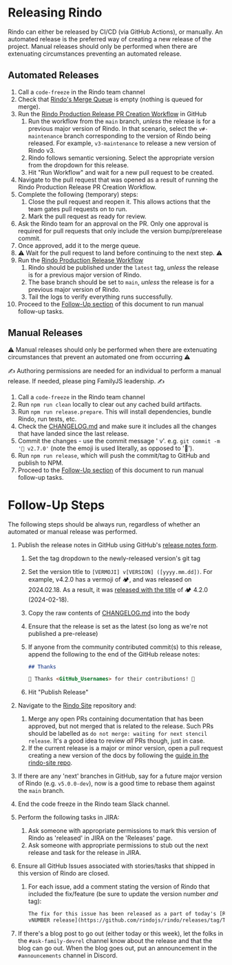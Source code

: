 # Releasing Rindo

Rindo can either be released by CI/CD (via GitHub Actions), or manually.
An automated release is the preferred way of creating a new release of the project.
Manual releases should only be performed when there are extenuating circumstances preventing an automated release.

## Automated Releases

1. Call a `code-freeze` in the Rindo team channel
1. Check that [Rindo's Merge
   Queue](https://github.com/rindojs/rindo/queue/) is empty (nothing is
   queued for merge).
1. Run the [Rindo Production Release PR Creation Workflow](https://github.com/rindojs/rindo/actions/workflows/create-production-pr.yml)
   in GitHub
   1. Run the workflow from the `main` branch, _unless_ the release is for a previous major version of Rindo.
      In that scenario, select the `v#-maintenance` branch corresponding to the version of Rindo being released.
      For example, `v3-maintenance` to release a new version of Rindo v3.
   1. Rindo follows semantic versioning. Select the appropriate version from the dropdown for this release.
   1. Hit "Run Workflow" and wait for a new pull request to be created.
1. Navigate to the pull request that was opened as a result of running the Rindo Production Release PR Creation Workflow.
1. Complete the following (temporary) steps:
   1. Close the pull request and reopen it. This allows actions that the team gates pull requests on to run.
   1. Mark the pull request as ready for review.
1. Ask the Rindo team for an approval on the PR.
   Only one approval is required for pull requests that only include the version bump/prerelease commit.
1. Once approved, add it to the merge queue.
1. ⚠️ Wait for the pull request to land before continuing to the next step. ⚠️
1. Run the [Rindo Production Release Workflow](https://github.com/rindojs/rindo/actions/workflows/release-production.yml)
   1. Rindo should be published under the `latest` tag, _unless_ the release is for a previous major version of
      Rindo.
   1. The base branch should be set to `main`, _unless_ the release is for a previous major version of Rindo.
   1. Tail the logs to verify everything runs successfully.
1. Proceed to the [Follow-Up section](#follow-up-steps) of this document to run manual follow-up tasks.

## Manual Releases

⚠️ Manual releases should only be performed when there are extenuating circumstances that prevent an automated one from occurring ⚠️

✍️ Authoring permissions are needed for an individual to perform a manual release. If needed, please ping FamilyJS leadership. ✍️

1. Call a `code-freeze` in the Rindo team channel
1. Run `npm run clean` locally to clear out any cached build artifacts.
1. Run `npm run release.prepare`. This will install dependencies, bundle Rindo, run tests, etc.
1. Check the [CHANGELOG.md](../CHANGELOG.md) and make sure it includes all the changes that have landed since the last
   release.
1. Commit the changes - use the commit message '<emoji> v<VERSION>'. e.g. `git commit -m '🤦‍ v2.7.0'` (note the emoji is
   used literally, as opposed to ':facepalm:').
1. Run `npm run release`, which will push the commit/tag to GitHub and publish to NPM.
1. Proceed to the [Follow-Up section](#follow-up-steps) of this document to run manual follow-up tasks.

# Follow-Up Steps

The following steps should be always run, regardless of whether an automated or
manual release was performed.

1. Publish the release notes in GitHub using GitHub's [release notes form](https://github.com/rindojs/rindo/releases/new).

   1. Set the tag dropdown to the newly-released version's git tag
   1. Set the version title to `[VERMOJI] v[VERSION] ([yyyy.mm.dd])`.
      For example, v4.2.0 has a vermoji of 🏕, and was released on 2024.02.18.
      As a result, it was [released with the title](https://github.com/rindojs/rindo/releases/tag/v4.2.0) of 🏕 4.2.0 (2024-02-18).
   1. Copy the raw contents of [CHANGELOG.md](./CHANGELOG.md) into the body
   1. Ensure that the release is set as the latest (so long as we're not published a pre-release)
   1. If anyone from the community contributed commit(s) to this release,
      append the following to the end of the GitHub release notes:

      ```md
      ## Thanks

      🎉 Thanks <GitHub_Usernames> for their contributions! 🎉
      ```

   1. Hit "Publish Release"

1. Navigate to the [Rindo Site](https://github.com/rindojs/rindo-site/pulls) repository and:
   1. Merge any open PRs containing documentation that has been approved, but
      not merged that is related to the release. Such PRs should be labelled as
      `do not merge: waiting for next stencil release`. It's a good idea to
      review _all_ PRs though, just in case.
   1. If the current release is a major or minor version, open a pull request
      creating a new version of the docs by following the [guide in the
      rindo-site
      repo](https://github.com/rindojs/rindo-site/blob/main/RELEASE.md#creating-a-new-version-section).
1. If there are any 'next' branches in GitHub, say for a future major version of Rindo (e.g. `v5.0.0-dev`), now is a
   good time to rebase them against the `main` branch.
1. End the code freeze in the Rindo team Slack channel.
1. Perform the following tasks in JIRA:
   1. Ask someone with appropriate permissions to mark this version of Rindo as 'released' in JIRA on the 'Releases' page.
   1. Ask someone with appropriate permissions to stub out the next release and task for the release in JIRA.
1. Ensure all GitHub Issues associated with stories/tasks that shipped in this version of Rindo are closed.
   1. For each issue, add a comment stating the version of Rindo that
      included the fix/feature (be sure to update the version number _and_
      tag):

      ```md
      The fix for this issue has been released as a part of today's [Rindo
      vNUMBER release](https://github.com/rindojs/rindo/releases/tag/TAG).
      ```
1. If there's a blog post to go out (either today or this week), let the folks in the `#ask-family-devrel` channel know about the release and that the blog can go out.
   When the blog goes out, put an announcement in the `#announcements` channel in Discord.
